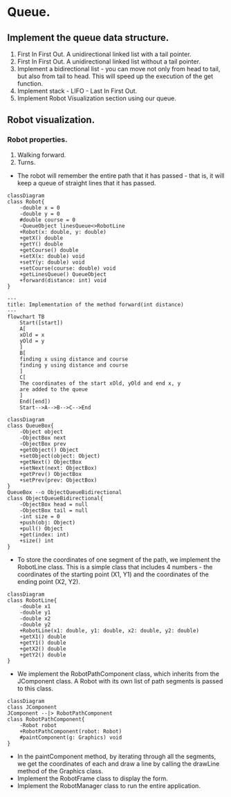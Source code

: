 # Queue.
## Implement the queue data structure.
1. First In First Out. A unidirectional linked list with 
a tail pointer.
2. First In First Out. 
A unidirectional linked list without a tail pointer.
3. Implement a bidirectional list - you can move not only 
from head to tail, but also from tail to head. 
This will speed up the execution of the get function.
4. Implement stack - LIFO - Last In First Out.
5. Implement Robot Visualization section using our queue.

## Robot visualization.

### Robot properties.
1. Walking forward.
2. Turns.
* The robot will remember the entire path that it has 
passed - that is, it will keep a queue of straight lines 
that it has passed.
```mermaid
classDiagram
class Robot{
    -double x = 0
    -double y = 0
    #double course = 0
    -QueueObject linesQueue<>RobotLine
    +Robot(x: double, y: double)
    +getX() double
    +getY() double
    +getCourse() double
    +setX(x: double) void
    +setY(y: double) void
    +setCourse(course: double) void
    +getLinesQueue() QueueObject
    +forward(distance: int) void
}
```
```mermaid
---
title: Implementation of the method forward(int distance)
---
flowchart TB
    Start([start])
    A[
    xOld = x
    yOld = y
    ]
    B[
    finding x using distance and course
    finding y using distance and course
    ]
    C[
    The coordinates of the start xOld, yOld and end x, y 
    are added to the queue
    ]
    End([end])
    Start-->A-->B-->C-->End
```
```mermaid
classDiagram
class QueueBox{
    -Object object
    -ObjectBox next
    -ObjectBox prev
    +getObject() Object
    +setObject(object: Object)
    +getNext() ObjectBox
    +setNext(next: ObjectBox)
    +getPrev() ObjectBox
    +setPrev(prev: ObjectBox)
}
QueueBox --o ObjectQueueBidirectional
class ObjectQueueBidirectional{
    -ObjectBox head = null
    -ObjectBox tail = null
    -int size = 0
    +push(obj: Object)
    +pull() Object
    +get(index: int)
    +size() int
}
```
* To store the coordinates of one segment of the path, 
we implement the RobotLine class. This is a simple class 
that includes 4 numbers - the coordinates of the starting point (X1, Y1) 
and the coordinates of the ending point (X2, Y2).
```mermaid
classDiagram
class RobotLine{
    -double x1
    -double y1
    -double x2
    -double y2
    +RobotLine(x1: double, y1: double, x2: double, y2: double)
    +getX1() double
    +getY1() double
    +getX2() double
    +getY2() double
}
```
* We implement the RobotPathComponent class, 
which inherits from the JComponent class. A Robot with its own list of path 
segments is passed to this class.
```mermaid
classDiagram
class JComponent
JComponent --|> RobotPathComponent
class RobotPathComponent{
    -Robot robot
    +RobotPathComponent(robot: Robot)
    #paintComponent(g: Graphics) void
}
```
* In the paintComponent method, by iterating through all the segments, 
we get the coordinates of each and draw a line by calling the drawLine 
method of the Graphics class.
* Implement the RobotFrame class to display the form.
* Implement the RobotManager class to run the entire application.
